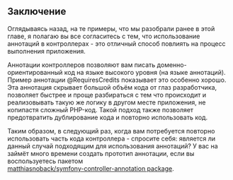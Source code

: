 ## Заключение

Оглядываясь назад, на те примеры, что мы разобрали ранее в этой главе, я полагаю вы все согласитесь с тем,
что использование аннотаций в контроллерах - это отличный способ повлиять на процесс выполнения приложения.

Аннотации контроллеров позволяют вам писать доменно-ориентированный код на языке высокого уровня (на языке
аннотаций). Пример аннотации @RequiresCredits показывает это особенно хорошо. Эта аннотация скрывает большой 
объём кода от глаз разработчика, позволяет быстрее и проще разбираться с тем что происходит и реализовывать
такую же логику в другом месте приложения, не копипастя сложный PHP-код. Такой подход также позволяет предотвратить
дублирование кода и повторно использовать код.

Таким образом, в следующий раз, когда вам потребуется повторно использовать часть кода контроллера - спросите себя:
является ли данный случай подходящим для использования аннотаций? У вас на займёт много времени создать прототип 
аннотации, если вы воспользуетесь пакетом  
[matthiasnoback/symfony-controller-annotation package](https://packagist.org/packages/matthiasnoback/symfony-controller-annotation).